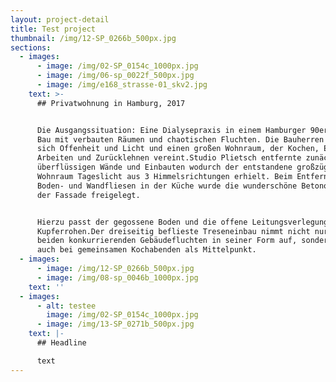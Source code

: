 ```yaml
---
layout: project-detail
title: Test project
thumbnail: /img/12-SP_0266b_500px.jpg
sections:
  - images:
      - image: /img/02-SP_0154c_1000px.jpg
      - image: /img/06-sp_0022f_500px.jpg
      - image: /img/e168_strasse-01_skv2.jpg
    text: >-
      ## Privatwohnung in Hamburg, 2017


      Die Ausgangssituation: Eine Dialysepraxis in einem Hamburger 90er Jahre
      Bau mit verbauten Räumen und chaotischen Fluchten. Die Bauherren wünschten
      sich Offenheit und Licht und einen großen Wohnraum, der Kochen, Essen,
      Arbeiten und Zurücklehnen vereint.Studio Plietsch entfernte zunächst alle
      überflüssigen Wände und Einbauten wodurch der entstandene großzügige
      Wohnraum Tageslicht aus 3 Himmelsrichtungen erhielt. Beim Entfernen der
      Boden- und Wandfliesen in der Küche wurde die wunderschöne Betonoberfläche
      der Fassade freigelegt.


      Hierzu passt der gegossene Boden und die offene Leitungsverlegung in
      Kupferrohen.Der dreiseitig beflieste Treseneinbau nimmt nicht nur die
      beiden konkurrierenden Gebäudefluchten in seiner Form auf, sondern dient
      auch bei gemeinsamen Kochabenden als Mittelpunkt.
  - images:
      - image: /img/12-SP_0266b_500px.jpg
      - image: /img/08-sp_0046b_1000px.jpg
    text: ''
  - images:
      - alt: testee
        image: /img/02-SP_0154c_1000px.jpg
      - image: /img/13-SP_0271b_500px.jpg
    text: |-
      ## Headline

      text
---
```


